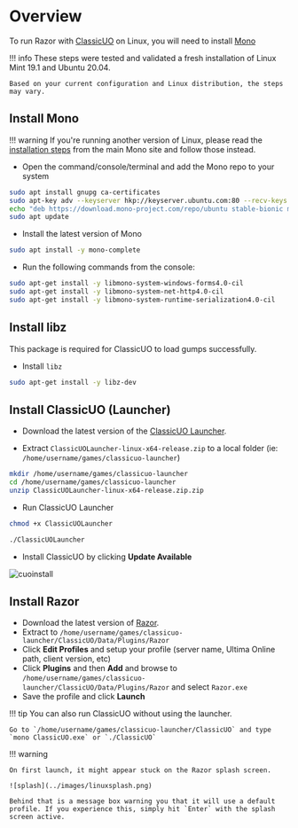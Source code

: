 # Overview

To run Razor with [ClassicUO](https://www.classicuo.eu/) on Linux, you will need to install [Mono](https://www.mono-project.com/)

!!! info
    These steps were tested and validated a fresh installation of Linux Mint 19.1 and Ubuntu 20.04.
    
    Based on your current configuration and Linux distribution, the steps may vary.

## Install Mono

!!! warning
    If you're running another version of Linux, please read the [installation steps](https://www.mono-project.com/download/stable/#download-lin) from the main Mono site and follow those instead.

* Open the command/console/terminal and add the Mono repo to your system

```bash
sudo apt install gnupg ca-certificates
sudo apt-key adv --keyserver hkp://keyserver.ubuntu.com:80 --recv-keys 3FA7E0328081BFF6A14DA29AA6A19B38D3D831EF
echo "deb https://download.mono-project.com/repo/ubuntu stable-bionic main" | sudo tee /etc/apt/sources.list.d/mono-official-stable.list
sudo apt update
```

* Install the latest version of Mono

```bash
sudo apt install -y mono-complete
```

* Run the following commands from the console:

```bash
sudo apt-get install -y libmono-system-windows-forms4.0-cil
sudo apt-get install -y libmono-system-net-http4.0-cil
sudo apt-get install -y libmono-system-runtime-serialization4.0-cil
```

## Install libz

This package is required for ClassicUO to load gumps successfully.

* Install `libz`

```bash
sudo apt-get install -y libz-dev
```

## Install ClassicUO (Launcher)

* Download the latest version of the [ClassicUO Launcher](https://www.classicuo.eu/).
  
* Extract `ClassicUOLauncher-linux-x64-release.zip` to a local folder (ie: `/home/username/games/classicuo-launcher`)

```bash
mkdir /home/username/games/classicuo-launcher
cd /home/username/games/classicuo-launcher
unzip ClassicUOLauncher-linux-x64-release.zip.zip
```

* Run ClassicUO Launcher

```bash
chmod +x ClassicUOLauncher

./ClassicUOLauncher
```

* Install ClassicUO by clicking **Update Available**

![cuoinstall](../images/cuolauncher-update.png)


## Install Razor

* Download the latest version of [Razor](../download.md).
* Extract to `/home/username/games/classicuo-launcher/ClassicUO/Data/Plugins/Razor`
* Click **Edit Profiles** and setup your profile (server name, Ultima Online path, client version, etc)
* Click **Plugins** and then **Add** and browse to `/home/username/games/classicuo-launcher/ClassicUO/Data/Plugins/Razor` and select `Razor.exe`
* Save the profile and click **Launch**

!!! tip
    You can also run ClassicUO without using the launcher.

    Go to `/home/username/games/classicuo-launcher/ClassicUO` and type `mono ClassicUO.exe` or `./ClassicUO`

!!! warning

    On first launch, it might appear stuck on the Razor splash screen.

    ![splash](../images/linuxsplash.png)

    Behind that is a message box warning you that it will use a default profile. If you experience this, simply hit `Enter` with the splash screen active.
